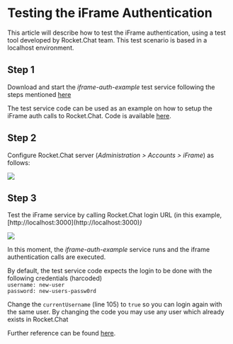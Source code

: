 # Testing the iFrame Authentication

This article will describe how to test the iFrame authentication, using a test tool developed by Rocket.Chat team. This test scenario is based in a localhost environment.

## Step 1

Download and start the _iframe-auth-example_ test service following the steps mentioned [here](https://github.com/RocketChat/iframe-auth-example)

The test service code can be used as an example on how to setup the iFrame auth calls to Rocket.Chat. Code is available [here](https://github.com/RocketChat/iframe-auth-example/blob/master/index.js).

## Step 2

Configure Rocket.Chat server \(_Administration &gt; Accounts &gt; iFrame_\) as follows:

![](../../../../.gitbook/assets/84309416-78b60580-ab36-11ea-9777-f2c0138a9677.png)

## Step 3

Test the iFrame service by calling Rocket.Chat login URL \(in this example, [http://localhost:3000\](http://localhost:3000\)_\)_

![](../../../../.gitbook/assets/2020-08-12_10-58.png)

In this moment, the _iframe-auth-example_ service runs and the iframe authentication calls are executed.

By default, the test service code expects the login to be done with the following credentials \(harcoded\)  
`username: new-user`  
`password: new-users-passw0rd`

Change the `currentUsername` \(line 105\) to `true` so you can login again with the same user. By changing the code you may use any user which already exists in Rocket.Chat

Further reference can be found [here](https://github.com/RocketChat/Rocket.Chat.ReactNative/pull/2184).

